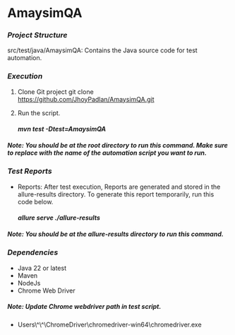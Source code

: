 # AmaysimQA

### *Project Structure*
src/test/java/AmaysimQA: Contains the Java source code for test automation.

### *Execution*
1. Clone Git project
   git clone https://github.com/JhoyPadlan/AmaysimQA.git

2. Run the script.
   #### *mvn test -Dtest=AmaysimQA*

##### *Note: You should be at the root directory to run this command. Make sure to replace <TestScript> with the name of the automation script you want to run.*

### *Test Reports*

* Reports: After test execution, Reports are generated and stored in the allure-results directory. To generate this report temporarily, run this code below.

  #### *allure serve ./allure-results*

##### *Note: You should be at the allure-results directory to run this command.*

### *Dependencies*
* Java 22 or latest
* Maven
* NodeJs
* Chrome Web Driver

##### *Note: Update Chrome webdriver path in test script.*

* Users\\^\\^\\ChromeDriver\\chromedriver-win64\\chromedriver.exe